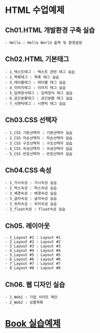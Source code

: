 # HTML 수업예제

## Ch01.HTML 개발환경 구축 실습
    - Hello : Hello World 출력 및 환경설정

## Ch02.HTML 기본태그
    - 1_텍스트태그 : 텍스트 관련 태그 실습
    - 2_목록태그 : 목록 태그 실습
    - 3_테이블태그 : 테이블 태그 실습
    - 4_이미지태그 : 이미지 태그 실습
    - 5_입력양식태그 : 입력양식 태그 실습
    - 6_공간분활태그 : 공간분활 태그 실습
    - 7_시멘틱태그 : 시멘틱 태그 실습

## Ch03.CSS 선택자
    - 1_CSS 기본선택자 : 기본선택자 실습
    - 2_CSS 자손선택자 : 자손선택자 실습
    - 3_CSS 구조선택자 : 구조선택자 실습
    - 4_CSS 속성선택자 : 속성선택자 실습
    - 5_CSS 반응선택자 : 반응선택자 실습

## Ch04.CSS 속성
    - 1_가시속성 : 가시속성 실습
    - 2_박스속성 : 박스속성 실습
    - 3_배경속성 : 배경속성 실습
    - 3_글자속성 : 글자속성 실습
    - 3_위치속성 : 위치속성 실습
    - 3_float속성 : float속성 실습

## Ch05. 레이아웃
    - 1_Layout #1 : Layout #1
    - 2_Layout #2 : Layout #2
    - 3_Layout #3 : Layout #3
    - 4_Layout #4 : Layout #4
    - 5_Layout #5 : Layout #5
    - 6_Layout #6 : Layout #6
    - 7_Layout #7 : Layout #7
    - 8_Layout #8 : Layout #8

## Ch06. 웹 디자인 실습
    - 1_Web1 : 기업 사이트 메인
    - 2_Web2 : 상품목록

# [Book 실습예제](https://github.com/ooo3345sjh/HTML/tree/main/Book/MyStudy)
    
